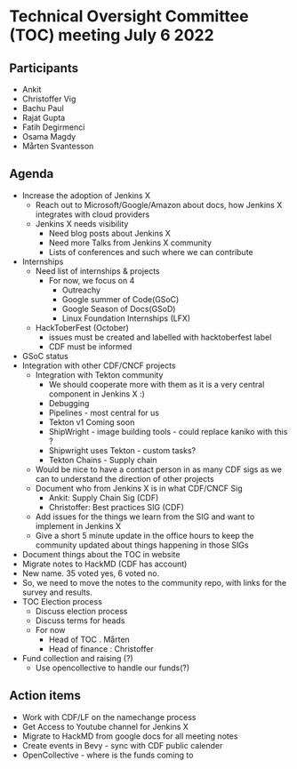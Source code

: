 # Technical Oversight Committee (TOC) meeting July 6 2022

## Participants

- Ankit
- Christoffer Vig
- Bachu Paul
- Rajat Gupta
- Fatih Degirmenci
- Osama Magdy
- Mårten Svantesson

## Agenda

- Increase the adoption of Jenkins X
  - Reach out to Microsoft/Google/Amazon about docs, how Jenkins X integrates with cloud providers
  - Jenkins X needs visibility
    - Need blog posts about Jenkins X
    - Need more Talks from Jenkins X community
    - Lists of conferences and such where we can contribute
- Internships
  - Need list of internships & projects
    - For now, we focus on 4
      - Outreachy
      - Google summer of Code(GSoC)
      - Google Season of Docs(GSoD)
      - Linux Foundation Internships (LFX)
  - HackToberFest (October)
    - issues must be created and labelled with hacktoberfest label
    - CDF must be informed
- GSoC status
- Integration with other CDF/CNCF projects
  - Integration with Tekton community
    - We should cooperate more with them as it is a very central component in Jenkins X :)
    - Debugging
    - Pipelines - most central for us
    - Tekton v1 Coming soon
    - ShipWright - image building tools - could replace kaniko with this ?
    - Shipwright uses Tekton - custom tasks?
    - Tekton Chains - Supply chain
  - Would be nice to have a contact person in as many CDF sigs as we can to understand the direction of other projects
  - Document who from Jenkins X is in what CDF/CNCF Sig
    - Ankit: Supply Chain Sig (CDF)
    - Christoffer: Best practices SIG (CDF)
  - Add issues for the things we learn from the SIG and want to implement in Jenkins X
  - Give a short 5 minute update in the office hours to keep the community updated about things happening in those SIGs
- Document things about the TOC in website
- Migrate notes to HackMD (CDF has account)
- New name. 35 voted yes, 6 voted no.
- So, we need to move the notes to the community repo, with links for the survey and results.
- TOC Election process
  - Discuss election process
  - Discuss terms for heads
  - For now
    - Head of TOC . Mårten
    - Head of finance : Christoffer
- Fund collection and raising (?)
  - Use opencollective to handle our funds(?)

## Action items

- Work with CDF/LF on the namechange process
- Get Access to Youtube channel for Jenkins X
- Migrate to HackMD from google docs for all meeting notes
- Create events in Bevy - sync with CDF public calender
- OpenCollective - where is the funds coming to
